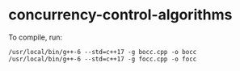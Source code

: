 # concurrency-control-algorithms
To compile, run:
```
/usr/local/bin/g++-6 --std=c++17 -g bocc.cpp -o bocc
/usr/local/bin/g++-6 --std=c++17 -g focc.cpp -o focc
```
